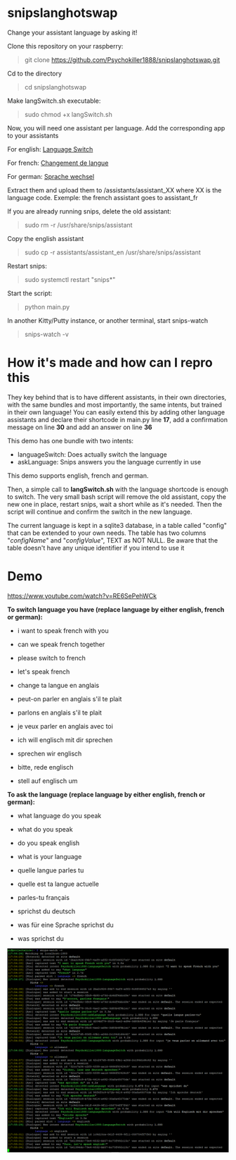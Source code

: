 # snipslanghotswap
Change your assistant language by asking it!

Clone this repository on your raspberry:
> git clone https://github.com/Psychokiller1888/snipslanghotswap.git

Cd to the directory
> cd snipslanghotswap

Make langSwitch.sh executable:
> sudo chmod +x langSwitch.sh

Now, you will need one assistant per language. Add the corresponding app to your assistants

For english: [Language Switch](https://console.snips.ai/app-editor/bundle_k7r9BYdx6ba)

For french: [Changement de langue](https://console.snips.ai/app-editor/bundle_b1VekKNvqNb)

For german: [Sprache wechsel](https://console.snips.ai/app-editor/bundle_M4ydnED4aoE)

Extract them and upload them to /assistants/assistant_XX where XX is the language code. Exemple: the french assistant goes to assistant_fr

If you are already running snips, delete the old assistant:
> sudo rm -r /usr/share/snips/assistant

Copy the english assistant
> sudo cp -r assistants/assistant_en /usr/share/snips/assistant

Restart snips:
> sudo systemctl restart "snips*"

Start the script:
> python main.py

In another Kitty/Putty instance, or another terminal, start snips-watch
> snips-watch -v


# How it's made and how can I repro this

They key behind that is to have different assistants, in their own directories, with the same bundles and most importantly, the same intents, but trained in their own language! You can easily extend this by adding other language assistants and declare their shortcode in main.py line **17**, add a confirmation message on line **30** and add an answer on line **36**

This demo has one bundle with two intents:
- languageSwitch: Does actually switch the language
- askLanguage: Snips answers you the language currently in use

This demo supports english, french and german.

Then, a simple call to **langSwitch.sh** with the language shortcode is enough to switch. The very small bash script will remove the old assistant, copy the new one in place, restart snips, wait a short while as it's needed. Then the script will continue and confirm the switch in the new language.

The current language is kept in a sqlite3 database, in a table called "config" that can be extended to your own needs. The table has two columns "_configName_" and "_configValue_", TEXT as NOT NULL. Be aware that the table doesn't have any unique identifier if you intend to use it


# Demo
https://www.youtube.com/watch?v=RE6SePehWCk


__To switch language you have (replace language by either english, french or german):__

- i want to speak french with you
- can we speak french together
- please switch to french
- let's speak french

- change ta langue en anglais
- peut-on parler en anglais s'il te plait
- parlons en anglais s'il te plait
- je veux parler en anglais avec toi

- ich will englisch mit dir sprechen
- sprechen wir englisch
- bitte, rede englisch
- stell auf englisch um

__To ask the language (replace language by either english, french or german):__

- what language do you speak
- what do you speak
- do you speak english
- what is your language

- quelle langue parles tu
- quelle est ta langue actuelle
- parles-tu français

- sprichst du deutsch
- was für eine Sprache sprichst du
- was sprichst du


![Logs screenshot](logs.png)
